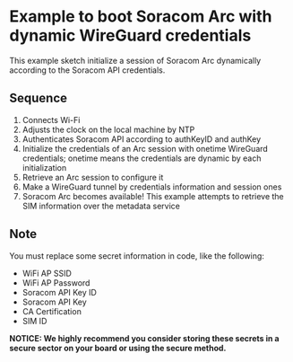 # Example to boot Soracom Arc with dynamic WireGuard credentials

This example sketch initialize a session of Soracom Arc dynamically according to the Soracom API credentials.

## Sequence

1. Connects Wi-Fi
2. Adjusts the clock on the local machine by NTP
3. Authenticates Soracom API according to authKeyID and authKey
4. Initialize the credentials of an Arc session with onetime WireGuard credentials; onetime means the credentials are dynamic by each initialization
5. Retrieve an Arc session to configure it
6. Make a WireGuard tunnel by credentials information and session ones
7. Soracom Arc becomes available! This example attempts to retrieve the SIM information over the metadata service

## Note

You must replace some secret information in code, like the following:

- WiFi AP SSID
- WiFi AP Password
- Soracom API Key ID
- Soracom API Key
- CA Certification
- SIM ID

__NOTICE: We highly recommend you consider storing these secrets in a secure sector on your board or using the secure method.__

